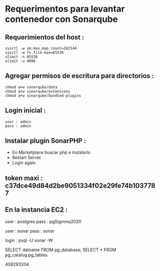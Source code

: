 # Requerimentos para levantar contenedor con Sonarqube

## Requerimientos del host :
```
sysctl -w vm.max_map_count=262144
sysctl -w fs.file-max=65536
ulimit -n 65536
ulimit -u 4096
```

## Agregar permisos de escritura para directorios :
```
chmod a+w sonarqube/data
chmod a+w sonarqube/extensions
chmod a+w sonarqube/bundled-plugins 
```
## Login inicial :
```
user : admin
pass : admin
```
## Instalar plugin SonarPHP :
* En Marketplace buscar php e instalarlo
* Restart Server
* Login again

## token maxi : c37dce49d84d2be9051334f02e29fe74b1037787

## En la instancia EC2 :
user : postgres
pass : pgSigmma2020

user : sonar
pass : sonar

login : psql -U sonar -W



SELECT datname FROM pg_database;
SELECT * FROM pg_catalog.pg_tables

408293204

